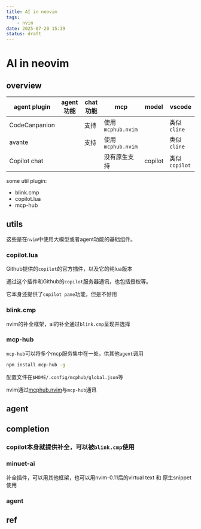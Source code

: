 ```yaml
---
title: AI in neovim
tags:
    - nvim
date: 2025-07-20 15:39
status: draft
---
```


# AI in neovim

## overview

| agent plugin  | agent功能 | chat功能 | mcp               | model   | vscode        |
| ------------- | --------- | -------- | ----------------- | ------- | ------------- |
| CodeCanpanion |           | 支持     | 使用`mcphub.nvim` |         | 类似`cline`   |
| avante        |           | 支持     | 使用`mcphub.nvim` |         | 类似`cline`   |
| Copilot chat  |           |          | 没有原生支持      | copilot | 类似`copilot` |

some util plugin:

- blink.cmp
- copilot.lua
- mcp-hub

## utils

这些是在`nvim`中使用大模型或者agent功能的基础组件。

### copilot.lua

Github提供的`copilot`的官方插件，以及它的纯lua版本

通过这个插件和Github的`copilot`服务器通讯，也包括授权等。

它本身还提供了`copilot pane`功能，但是不好用

### blink.cmp

nvim的补全框架，ai的补全通过`blink.cmp`呈现并选择

### mcp-hub

`mcp-hub`可以将多个mcp服务集中在一处，供其他`agent`调用

```sh
npm install mcp-hub -g
```

配置文件在`$HOME/.config/mcphub/global.json`等

nvim通过[mcphub.nvim](https://github.com/ravitemer/mcphub.nvim)与`mcp-hub`通讯

## agent

## completion

### copilot本身就提供补全，可以被`blink.cmp`使用

### minuet-ai

补全插件，可以用其他框架，也可以用nvim-0.11后的virtual text 和 原生snippet使用

### agent

## ref
